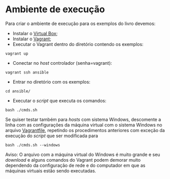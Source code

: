 

# Ambiente de execução

Para criar o ambiente de execução para os exemplos do livro devemos:

- Instalar o [Virtual Box](https://www.virtualbox.org/);
- Instalar o [Vagrant](https://www.vagrantup.com/);
- Executar o Vagrant dentro do diretório contendo os exemplos:

```
vagrant up
```

- Conectar no *host* controlador (senha=vagrant):
```
vagrant ssh ansible
```
- Entrar no diretório com os exemplos:
```
cd ansible/
```
- Executar o *script* que executa os comandos:
```
bash ./cmds.sh
```

Se quiser testar também para *hosts* com sistema Windows, descomente
a linha com as configurações da máquina virtual com o sistema Windows
no arquivo [Vagrantfile](Vagrantfile), repetindo os procedimentos anteriores
com exceção da execução do *script* que ser modificada para

```
bash ./cmds.sh --windows
```

Aviso: O arquivo com a máquina virtual do Windows é muito grande e seu
*download* e alguns comandos do Vagrant podem demorar muito dependendo
da configuração de rede e do computador em que as máquinas virtuais estão
sendo executadas.
